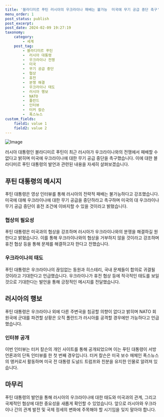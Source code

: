 ```yaml
---
title: '블라디미르 푸틴 러시아의 우크라이나 패배는 불가능  미국에 무기 공급 중단 촉구'
menu_order: 1
post_status: publish
post_excerpt: 
post_date: 2024-02-09 19:27:19
taxonomy:
    category:
        - 세계
    post_tag:
        - 블라디미르 푸틴
        -  러시아 대통령
        -  우크라이나 전쟁
        -  미국
        -  무기 공급 중단
        -  협상
        -  휴전
        -  분쟁 해결
        -  우크라이나 태도
        -  러시아 행보
        -  NATO
        -  폴란드
        -  인터뷰
        -  터커 칼슨
        -  폭스뉴스
custom_fields:
    field1: value 1
    field2: value 2
---
```


![Image](https://imgnews.pstatic.net/image/055/2024/02/09/0001129729_001_20240209135201142.jpg?type=w647)

러시아 대통령인 블라디미르 푸틴이 최근 러시아가 우크라이나와의 전쟁에서 패배할 수 없다고 밝히며 미국에 우크라이나에 대한 무기 공급 중단을 촉구했습니다. 이에 대한 블라디미르 푸틴 대통령의 발언과 관련된 내용을 자세히 살펴보겠습니다.
## 푸틴 대통령의 메시지
푸틴 대통령은 영상 인터뷰를 통해 러시아의 전략적 패배는 불가능하다고 강조했습니다. 미국에 대해 우크라이나에 대한 무기 공급을 중단하라고 촉구하며 미국의 대 우크라이나 무기 공급 중단이 휴전 조건에 이바지할 수 있을 것이라고 밝혔습니다.
### 협상의 필요성
푸틴 대통령은 미국과의 협상을 강조하며 러시아가 우크라이나와의 분쟁을 해결하길 원한다고 밝혔습니다. 이를 통해 우크라이나와의 협상을 거부하지 않을 것이라고 강조하며 휴전 협상 등을 통해 문제를 해결하고자 한다고 전했습니다.
### 우크라이나의 태도
푸틴 대통령은 우크라이나의 끊임없는 동원과 히스테리, 국내 문제들이 합의로 귀결될 것이라고 기대한다고 언급했습니다. 우크라이나가 휴전 협상 등에 적극적인 태도를 보일 것으로 기대한다는 발언을 통해 긍정적인 메시지를 전달했습니다.
## 러시아의 행보
푸틴 대통령은 우크라이나 외에 다른 주변국을 침공할 의향이 없다고 밝히며 NATO 회원국에 군대를 파견할 상황은 오직 폴란드가 러시아를 공격할 경우에만 가능하다고 언급했습니다.
### 인터뷰 공개
이번 인터뷰는 터커 칼슨의 개인 사이트를 통해 공개되었으며 이는 푸틴 대통령이 서방 언론과의 단독 인터뷰를 한 첫 번째 경우입니다. 터커 칼슨은 미국 보수 매체인 폭스뉴스의 앵커로서 활동하며 미국 전 대통령 도널드 트럼프와 친분을 유지한 인물로 알려져 있습니다.
## 마무리
푸틴 대통령의 발언을 통해 러시아의 우크라이나에 대한 태도와 미국과의 관계, 그리고 국제적인 협상에 대한 중요성을 새롭게 확인할 수 있었습니다. 앞으로 러시아와 우크라이나 간의 관계 발전 및 국제 정세의 변화에 주목해야 할 시기임을 잊지 말아야 합니다.
